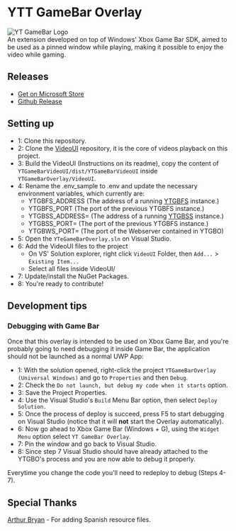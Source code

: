 # YTT GameBar Overlay
![YT GameBar Logo](https://github.com/MarconiGRF/YTGameBarOverlay/blob/master/Assets/SplashScreen.scale-200.png)  
An extension developed on top of Windows' Xbox Game Bar SDK, aimed to be used as a pinned window while playing, making it possible to enjoy the video while gaming. 

## Releases
* [Get on Microsoft Store](https://www.microsoft.com/store/apps/9NQZ8GRMHHNS)
* [Github Release](https://github.com/MarconiGRF/YTGameBarOverlay/releases)

## Setting up
* 1: Clone this repository.  
* 2: Clone the [VideoUI](https://github.com/MarconiGRF/YTGameBarVideoUI) repository, it is the core of videos playback on this project.  
* 3: Build the VideoUI (Instructions on its readme), copy the content of `YTGameBarVideoUI/dist/YTGameBarVideoUI` inside `YTGameBarOverlay/VideoUI`.  
* 4: Rename the .env_sample to .env and update the necessary environment variables, which currently are:
    *  YTGBFS_ADDRESS (The address of a running [YTGBFS](https://github.com/MarconiGRF/YTGameBarFeedbackServer) instance.)
    *  YTGBFS_PORT (The port of the previous YTGBFS instance.)
    *  YTGBSS_ADDRESS= (The address of a running [YTGBSS](https://github.com/MarconiGRF/YTGameBarSearchServer) instance.)
    *  YTGBSS_PORT= (The port of the previous YTGBFS instance.)
    *  YTGBWS_PORT= (The port of the Webserver contained in YTGBO)
* 5: Open the `YTeGameBarOverlay.sln` on Visual Studio.  
* 6: Add the VideoUI files to the project
    * On VS' Solution explorer, right click `VideoUI` Folder, then `Add...` > `Existing Item...`
    * Select all files inside VideoUI/
* 7: Update/install the NuGet Packages.  
* 8: You're ready to contribute!

## Development tips
### Debugging with Game Bar
Once that this overlay is intended to be used on Xbox Game Bar, and you're probably going to need debugging it inside Game Bar, the application should not be launched as a normal UWP App:  

* 1: With the solution opened, right-click the project `YTGameBarOverlay (Universal Windows)` and go to `Properties` and then `Debug`.  
* 2: Check the `Do not launch, but debug my code when it starts` option.  
* 3: Save the Project Properties.  
* 4: Use the Visual Studio's `Build` Menu Bar option, then select `Deploy Solution.`  
* 5: Once the process of deploy is succeed, press F5 to start debugging on Visual Studio (notice that it will **not** start the Overlay automatically).  
* 6: Now go ahead to Xbox Game Bar (Windows + G), using the `Widget Menu` option select `YT GameBar Overlay`.  
* 7: Pin the window and go back to Visual Studio.  
* 8: Since step 7 Visual Studio should have already attached to the YTGBO's process and you are now able to debug it properly.

Everytime you change the code you'll need to redeploy to debug (Steps 4-7).

## Special Thanks
[Arthur Bryan](https://github.com/arthur-bryan) - For adding Spanish resource files.
